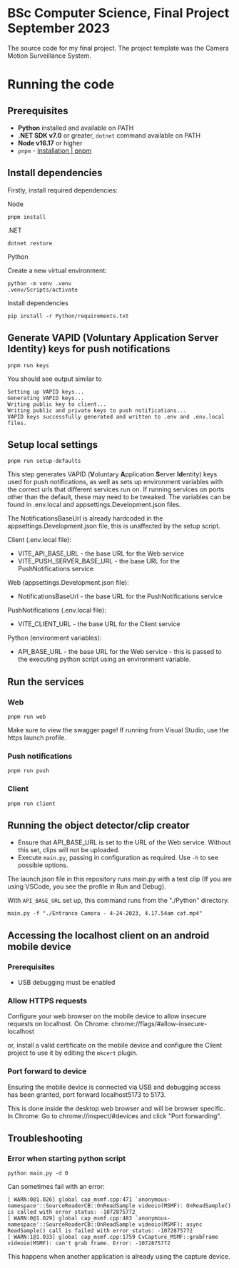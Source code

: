 # BSc Computer Science, Final Project September 2023

The source code for my final project. The project template was the Camera Motion Surveillance System.

# Running the code

## Prerequisites
* **Python** installed and available on PATH
* **.NET SDK v7.0** or greater, `dotnet` command available on PATH
* **Node v16.17** or higher
* `pnpm` - [Installation | pnpm](https://pnpm.io/installation)


## Install dependencies
Firstly, install required dependencies:

Node
```
pnpm install
```

.NET
```
dotnet restore
```

Python

Create a new virtual environment:
```
python -m venv .venv
.venv/Scripts/activate
```

Install dependencies
```
pip install -r Python/requirements.txt
```

## Generate VAPID (**V**oluntary **A**pplication **S**erver **Id**entity) keys for push notifications

```
pnpm run keys
```

You should see output similar to
```
Setting up VAPID keys...
Generating VAPID keys...
Writing public key to client...
Writing public and private keys to push notifications...
VAPID keys successfully generated and written to .env and .env.local files.
```

## Setup local settings
```
pnpm run setup-defaults
```

This step generates VAPID (**V**oluntary **A**pplication **S**erver **Id**entity) keys used for push notifications, as well as sets up environment variables with the correct urls that different services run on. If running services on ports other than the default, these may need to be tweaked. The variables can be found in .env.local and appsettings.Development.json files.

The NotificationsBaseUrl is already hardcoded in the appsettings.Development.json file, this is unaffected by the setup script.

Client (.env.local file):
* VITE_API_BASE_URL - the base URL for the Web service
* VITE_PUSH_SERVER_BASE_URL - the base URL for the PushNotifications service

Web (appsettings.Development.json file):
* NotificationsBaseUrl - the base URL for the PushNotifications service

PushNotifications (.env.local file):
* VITE_CLIENT_URL - the base URL for the Client service

Python (environment variables):
* API_BASE_URL - the base URL for the Web service - this is passed to the executing python script using an environment variable.

## Run the services

### Web
```
pnpm run web
```
Make sure to view the swagger page!
If running from Visual Studio, use the https launch profile.

### Push notifications

```
pnpm run push
```

### Client

```
pnpm run client
```

## Running the object detector/clip creator

* Ensure that API_BASE_URL is set to the URL of the Web service. Without this set, clips will not be uploaded.
* Execute `main.py`, passing in configuration as required. Use `-h` to see possible options.

The launch.json file in this repository runs main.py with a test clip (If you are using VSCode, you see the profile in Run and Debug).

With `API_BASE_URL` set up, this command runs from the "./Python" directory.
```
main.py -f "./Entrance Camera - 4-24-2023, 4.17.54am cat.mp4"
```

## Accessing the localhost client on an android mobile device

### Prerequisites
* USB debugging must be enabled

### Allow HTTPS requests
Configure your web browser on the mobile device to allow insecure requests on localhost. On Chrome:
chrome://flags/#allow-insecure-localhost

or, install a valid certificate on the mobile device and configure the Client project to use it by editing the `mkcert` plugin.

### Port forward to device

Ensuring the mobile device is connected via USB and debugging access has been granted, port forward localhost5173 to 5173.

This is done inside the desktop web browser and will be browser specific. In Chrome: Go to chrome://inspect/#devices and click "Port forwarding".


## Troubleshooting

### Error when starting python script
```
python main.py -d 0
```

Can sometimes fail with an error:
```
[ WARN:0@1.026] global cap_msmf.cpp:471 `anonymous-namespace'::SourceReaderCB::OnReadSample videoio(MSMF): OnReadSample() is called with error status: -1072875772
[ WARN:0@1.029] global cap_msmf.cpp:483 `anonymous-namespace'::SourceReaderCB::OnReadSample videoio(MSMF): async ReadSample() call is failed with error status: -1072875772
[ WARN:1@1.033] global cap_msmf.cpp:1759 CvCapture_MSMF::grabFrame videoio(MSMF): can't grab frame. Error: -1072875772
```

This happens when another application is already using the capture device.